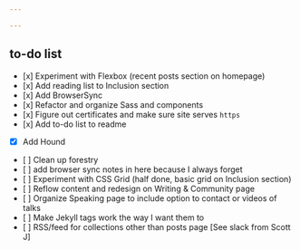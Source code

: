 ```yaml
---

---
```


## to-do list

* \[x\] Experiment with Flexbox (recent posts section on homepage)
* \[x\] Add reading list to Inclusion section
* \[x\] Add BrowserSync
* \[x\] Refactor and organize Sass and components
* \[x\] Figure out certificates and make sure site serves `https`
* \[x\] Add to-do list to readme
* [x] Add Hound
* \[ \] Clean up forestry
* \[ \] add browser sync notes in here because I always forget
* \[ \] Experiment with CSS Grid (half done, basic grid on Inclusion section)
* \[ \] Reflow content and redesign on Writing & Community page
* \[ \] Organize Speaking page to include option to contact or videos of talks
* \[ \] Make Jekyll tags work the way I want them to
* \[ \] RSS/feed for collections other than posts page \[See slack from Scott J\]
